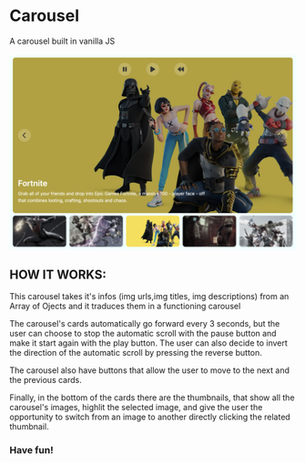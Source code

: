 # Carousel
A carousel built in vanilla JS <br><br>
<img src="img/Screen.png" width="800px">

<h2><strong>HOW IT WORKS:</strong></h2>
This carousel takes it's infos (img urls,img titles, img descriptions) from an Array of Ojects and it traduces them in a functioning carousel<br>

The carousel's cards automatically go forward every 3 seconds, but the user can choose to stop the automatic scroll with the pause button and make it start again with the play button. The user can also decide to invert the direction of the automatic scroll by pressing the reverse button. 

The carousel also have buttons that allow the user to move to the next and the previous cards.

Finally, in the bottom of the cards there are the thumbnails, that show all the carousel's images, highlit the selected image, and give the user the opportunity to switch from an image to another directly clicking the related thumbnail.
<br>
<h3><strong>Have fun!</strong></h3>